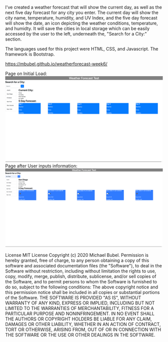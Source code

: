 I've created a weather forecast that will show the current day, as well as the next five day forecast for any city you enter. The current day will show the city name, temperature, humidity, and UV Index, and the five day forecast will show the date, an icon depicting the weather conditions, temperature, and humidty. It will save the cities in local storage which can be easily accessed by the user to the left, underneath the, "Search for a City:" section.

The languages used for this project were HTML, CSS, and Javascript. The framework is Bootstrap.

https://mbubel.github.io/weatherforecast-week6/

Page on Initial Load: ![](assets/Weather-One.png)
Page after User inputs information: ![](/assets/Weather-Two.png) 

License
MIT License Copyright (c) 2020 Michael Bubel. Permission is hereby granted, free of charge, to any person obtaining a copy of this software and associated documentation files (the "Software"), to deal in the Software without restriction, including without limitation the rights to use, copy, modify, merge, publish, distribute, sublicense, and/or sell copies of the Software, and to permit persons to whom the Software is furnished to do so, subject to the following conditions: The above copyright notice and this permission notice shall be included in all copies or substantial portions of the Software. THE SOFTWARE IS PROVIDED "AS IS", WITHOUT WARRANTY OF ANY KIND, EXPRESS OR IMPLIED, INCLUDING BUT NOT LIMITED TO THE WARRANTIES OF MERCHANTABILITY, FITNESS FOR A PARTICULAR PURPOSE AND NONINFRINGEMENT. IN NO EVENT SHALL THE AUTHORS OR COPYRIGHT HOLDERS BE LIABLE FOR ANY CLAIM, DAMAGES OR OTHER LIABILITY, WHETHER IN AN ACTION OF CONTRACT, TORT OR OTHERWISE, ARISING FROM, OUT OF OR IN CONNECTION WITH THE SOFTWARE OR THE USE OR OTHER DEALINGS IN THE SOFTWARE.
